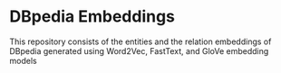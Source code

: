 # DBpedia Embeddings

This repository consists of the entities and the relation embeddings of DBpedia generated using Word2Vec, FastText, and GloVe embedding models
